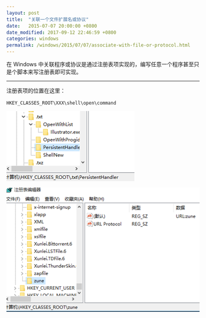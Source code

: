 ```yaml
---
layout: post
title:  "关联一个文件扩展名或协议"
date:   2015-07-07 20:00:00 +0800
date_modified: 2017-09-12 22:46:59 +0800
categories: windows
permalink: /windows/2015/07/07/associate-with-file-or-protocol.html
---
```


在 Windows 中关联程序或协议是通过注册表项实现的，编写任意一个程序甚至只是个脚本来写注册表即可实现。

---

注册表项的位置在这里：  
```
HKEY_CLASSES_ROOT\XXX\shell\open\command
```

![关联到文件](/assets/2015-07-07-file.png)

![关联到协议](/assets/2015-07-07-protocol.png)
